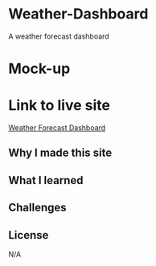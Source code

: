 # Weather-Dashboard

A weather forecast dashboard

# Mock-up

# Link to live site
[Weather Forecast Dashboard]()

## Why I made this site


## What I learned


## Challenges 


## License
N/A
